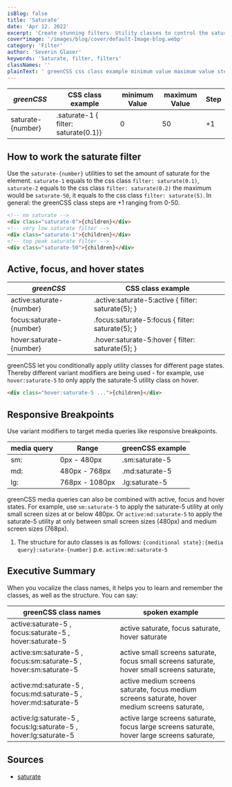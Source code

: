 ```yaml
---
isBlog: false
title: 'Saturate'
date: 'Apr 12. 2022'
excerpt: 'Create stunning filters. Utility classes to control the saturate.'
cover*image: '/images/blog/cover/default-Image-blog.webp'
category: 'Filter'
author: 'Severin Glaser'
keywords: 'Saturate, filter, filters'
classNames: ''
plainText: ' greenCSS css class example minimum value maximum value step saturate number saturate-1 filter: saturate 0 1 0 50 +1 how to work the saturate filter use the `saturate number ` utilities to set the amount of saturate for the element `saturate-1` equals to the css class `filter: saturate 0 1 ` `saturate-2` equals to the css class `filter: saturate 0 2 ` the maximum would be `saturate-50` it equals to the css class `filter: saturate 5 ` in general: the greenCSS class steps are +1 ranging from 0-50  active focus and hover states greenCSS css class example active:saturate number active :saturate-5:active filter: saturate 5 ; focus:saturate number focus :saturate-5:focus filter: saturate 5 ; hover:saturate number hover :saturate-5:hover filter: saturate 5 ; greenCSS let you conditionally apply utility classes for different page states thereby different variant modifiers are being used for example use `hover:saturate-5` to only apply the saturate-5 utility class on hover  responsive breakpoints use variant modifiers to target media queries like responsive breakpoints media query range greenCSS example sm: 0px 480px sm:saturate-5 md: 480px 768px md:saturate-5 lg: 768px 1080px lg:saturate-5 greenCSS media queries can also be combined with active focus and hover states for example use `sm:saturate-5` to apply the saturate-5 utility at only small screen sizes at or below 480px or `active:md:saturate-5` to apply the saturate-5 utility at only between small screen sizes 480px and medium screen sizes 768px 1 the structure for auto classes is as follows: ` conditional state : media query :saturate number ` p e `active:md:saturate-5` executive summary when you vocalize the class names it helps you to learn and remember the classes as well as the structure you can say: greenCSS class names spoken example active:saturate-5 focus:saturate-5 hover:saturate-5 active saturate focus saturate hover saturate active:sm:saturate-5 focus:sm:saturate-5 hover:sm:saturate-5 active small screens saturate focus small screens saturate hover small screens saturate active:md:saturate-5 focus:md:saturate-5 hover:md:saturate-5 active medium screens saturate focus medium screens saturate hover medium screens saturate active:lg:saturate-5 focus:lg:saturate-5 hover:lg:saturate-5 active large screens saturate focus large screens saturate hover large screens saturate sources saturate https: developer mozilla org en-us docs web css filter-function saturate '
---
```


| _greenCSS_         | CSS class example                    | minimum Value | maximum Value | Step |
| ----------------- | ------------------------------------ | ------------- | ------------- | ---- |
| saturate-{number} | .saturate-1 { filter: saturate(0.1)} | 0             | 50            | +1   |

## How to work the saturate filter

Use the `saturate-{number}` utilities to set the amount of saturate for the element. `saturate-1` equals to the css class `filter: saturate(0.1)`, `saturate-2` equals to the css class `filter: saturate(0.2)` the maximum would be `saturate-50`, it equals to the css class `filter: saturate(5)`. In general: the greenCSS class steps are +1 ranging from 0-50.

```html
<!-- no saturate -->
<div class="saturate-0">{children}</div>
<!-- very low saturate filter -->
<div class="saturate-1">{children}</div>
<!-- top peak saturate filter -->
<div class="saturate-50">{children}</div>
```

## Active, focus, and hover states

| _greenCSS_                | CSS class example                                   |
| ------------------------ | --------------------------------------------------- |
| active:saturate-{number} | .active\:saturate-5:active { filter: saturate(5); } |
| focus:saturate-{number}  | .focus\:saturate-5:focus { filter: saturate(5); }   |
| hover:saturate-{number}  | .hover\:saturate-5:hover { filter: saturate(5); }   |

greenCSS let you conditionally apply utility classes for different page states. Thereby different variant modifiers are being used - for example, use `hover:saturate-5` to only apply the saturate-5 utility class on hover.

```html
<div class="hover:saturate-5 ...">{children}</div>
```

## Responsive Breakpoints

Use variant modifiers to target media queries like responsive breakpoints.

| media query | Range          | greenCSS example |
| ----------- | -------------- | --------------- |
| sm:         | 0px - 480px    | .sm:saturate-5  |
| md:         | 480px - 768px  | .md:saturate-5  |
| lg:         | 768px - 1080px | .lg:saturate-5  |

greenCSS media queries can also be combined with active, focus and hover states. For example, use `sm:saturate-5` to apply the saturate-5 utility at only small screen sizes at or below 480px. Or `active:md:saturate-5` to apply the saturate-5 utility at only between small screen sizes (480px) and medium screen sizes (768px).

1. The structure for auto classes is as follows: `{conditional state}:{media query}:saturate-{number}` p.e. `active:md:saturate-5`

## Executive Summary

When you vocalize the class names, it helps you to learn and remember the classes, as well as the structure. You can say:

| greenCSS class names                                              | spoken example                                                                                |
| ---------------------------------------------------------------- | --------------------------------------------------------------------------------------------- |
| active:saturate-5 , focus:saturate-5 , hover:saturate-5          | active saturate, focus saturate, hover saturate                                               |
| active:sm:saturate-5 , focus:sm:saturate-5 , hover:sm:saturate-5 | active small screens saturate, focus small screens saturate, hover small screens saturate,    |
| active:md:saturate-5 , focus:md:saturate-5 , hover:md:saturate-5 | active medium screens saturate, focus medium screens saturate, hover medium screens saturate, |
| active:lg:saturate-5 , focus:lg:saturate-5 , hover:lg:saturate-5 | active large screens saturate, focus large screens saturate, hover large screens saturate,    |

## Sources

- [saturate](https://developer.mozilla.org/en-US/docs/Web/CSS/filter-function/saturate)
